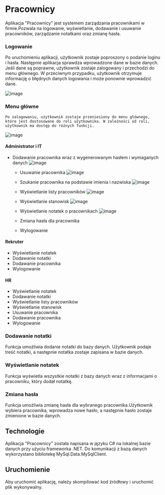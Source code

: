 # Pracownicy
Aplikacja "Pracownicy" jest systemem zarządzania pracownikami w firmie.Pozwala na logowanie, wyświetlanie, dodawanie i usuwanie pracowników, zarządzanie notatkami oraz zmianę hasła.

### Logowanie

Po uruchomieniu aplikacji, użytkownik zostaje poproszony o podanie loginu i hasła. Następnie aplikacja sprawdza wprowadzone dane w bazie danych. Jeśli dane są poprawne, użytkownik zostaje zalogowany i przechodzi do menu głównego. W przeciwnym przypadku, użytkownik otrzymuje informację o błędnych danych logowania i może ponownie wprowadzić dane.

![image](https://github.com/lemur112/Pracownicy/assets/105245169/c99acd6f-81fa-4885-a8c0-e8b74abd80cf)

    
### Menu główne

    Po zalogowaniu, użytkownik zostaje przeniesiony do menu głównego, które jest dostosowane do roli użytkownika. W zależności od roli, użytkownik ma dostęp do różnych funkcji.
![image](https://github.com/lemur112/Pracownicy/assets/105245169/2fc796da-1618-436c-ac44-a0aaf24e1dd9)

#### Administrator i IT

- Dodawanie pracownika wraz z wygenerowanym hasłem i wymaganych danych
    ![image](https://github.com/lemur112/Pracownicy/assets/105245169/9a0d90cf-ffac-4cb5-9ffc-1af2b4e84b43)

    - Usuwanie pracownika
    ![image](https://github.com/lemur112/Pracownicy/assets/105245169/3d4b884b-e0e6-4545-9f9d-484b83d5c3cf)

    - Szukanie pracownika na podstawie imienia i nazwiska
    ![image](https://github.com/lemur112/Pracownicy/assets/105245169/9f79f35a-6a32-4196-a89c-866a7d95e6c3)

    - Wyświetlanie listy pracowników
    ![image](https://github.com/lemur112/Pracownicy/assets/105245169/5f643058-6ade-4791-b288-b6edacbc3d2e)

    - Wyświetlanie stanowisk
    ![image](https://github.com/lemur112/Pracownicy/assets/105245169/ca8ffa2e-c6ab-4e12-86fc-dcacb2028564)

    - Wyświetlanie notatek o pracownikach
    ![image](https://github.com/lemur112/Pracownicy/assets/105245169/8098d018-bd97-49b5-b170-ce79bc85e4a6)

    - Zmiana hasła dla pracownika
    - Wylogowanie

#### Rekruter

- Wyświetlanie notatek
- Dodawanie notatki
- Dodawanie pracownika
- Wylogowanie


#### HR

- Wyświetlanie notatek
- Dodawanie notatki
- Wyświetlanie listy pracowników
- Wyświetlanie stanowisk
- Usuwanie pracownika
- Dodawanie pracownika
- Wylogowanie

### Dodawanie notatki

Funkcja umożliwia dodanie notatki do bazy danych. Użytkownik podaje treść notatki, a następnie notatka zostaje zapisana w bazie danych.

### Wyświetlanie notatek

Funkcja wyświetla wszystkie notatki z bazy danych wraz z informacjami o pracowniku, który dodał notatkę.

### Zmiana hasła

Funkcja umożliwia zmianę hasła dla wybranego pracownika.Użytkownik wybiera pracownika, wprowadza nowe hasło, a następnie hasło zostaje zmienione w bazie danych.

## Technologie

Aplikacja "Pracownicy" została napisana w języku C# na lokalnej bazie danych przy użyciu frameworka .NET. Do komunikacji z bazą danych wykorzystano bibliotekę MySql.Data.MySqlClient.

## Uruchomienie

Aby uruchomić aplikację, należy skompilować kod źródłowy i uruchomić plik wykonywalny.
